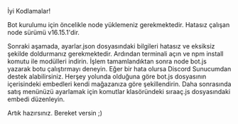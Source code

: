 İyi Kodlamalar!

Bot kurulumu için öncelikle node yüklemeniz gerekmektedir.
Hatasız çalışan node sürümü v16.15.1'dir.

Sonraki aşamada, ayarlar.json dosyasındaki bilgileri hatasız ve eksiksiz şekilde doldurmanız gerekmektedir.
Ardından terminali açın ve npm install komutu ile modülleri indirin.
İşlem tamamlandıktan sonra node bot.js yazarak botu çalıştırmayı deneyin.
Eğer bir hata olursa Discord Sunucumdan destek alabilirsiniz.
Herşey yolunda olduğuna göre bot.js dosyasının içerisindeki embedleri kendi mağazanıza göre şekillendirin.
Daha sonrasında satış menünüzü ayarlamak için komutlar klasöründeki sıraaç.js dosyasındaki embedi düzenleyin.

Artık hazırsınız. Bereket versin ;)
